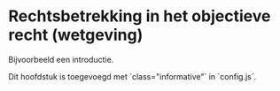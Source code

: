 # Rechtsbetrekking in het objectieve recht (wetgeving)

Bijvoorbeeld een introductie.

<p class="note" title="index">
Dit hoofdstuk is toegevoegd met `class="informative"` in `config.js`.
</p>
